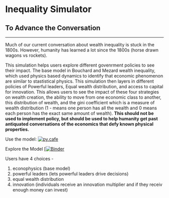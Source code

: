 # Inequality Simulator
##  To Advance the Conversation 

---

Much of our current conversation about wealth inequality is stuck in the 1800s. However, humanity has learned a lot since the 1800s (horse drawn wagons vs rockets).

This simulation helps users explore different govenrment policies to see their impact. The base model in Bouchard and Mezard wealth inequality, which used physics based dynamics to identify that economic phenomenon are similar to stastistical physics. This simulation then layers in different policies of Powerful leaders, Equal wealth distribution, and access to capital for innovation. This allows users to see the impact of these four strategies on wealth creation, the ability to move from one economic class to another, this distribution of wealth, and the gini coefficient which is a measure of wealth distribution (1 - means one person has all the wealth and 0 means each person has the exact same amount of wealth). **This should not be used to implement policy, but should be used to help humanity get past antiquated conversations of the economics that defy known physical properties.**   
 
Use the model: 
[![py.cafe](https://img.shields.io/badge/launch-py.cafe-blue)](https://py.cafe/app/tpike3/wealth-inequality-simulation)

Explore the Model
[[![Binder](https://mybinder.org/badge_logo.svg)](https://mybinder.org/v2/gh/4-Impact/inequality-simulator/main?labpath=https%3A%2F%2Fgithub.com%2F4-Impact%2Finequality-simulator%2Fblob%2Fmain%2FInequality.ipynb)

Users have 4 choices - 
1. econophysics (base model)
2. powerful leaders (lets powerful leaders drive decisions)
3. equal wealth distribution
4. innovation (individuals receive an innovation multiplier and if they receiv enough money can invest)

